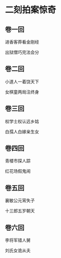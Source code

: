 # 二刻拍案惊奇

## 卷一回

进香客莽看金刚经

出狱僧巧完法会分

## 卷二回

小道人一着饶天下

女棋童两局注终身

## 卷三回

权学士权认远乡姑

白孺人白嫁亲生女

## 卷四回

青楼市探人踪

红花场假鬼闹

## 卷五回

襄敏公元宵失子

十三郎五岁朝天

## 卷六回

李将军错人舅

刘氏女诡从夫

